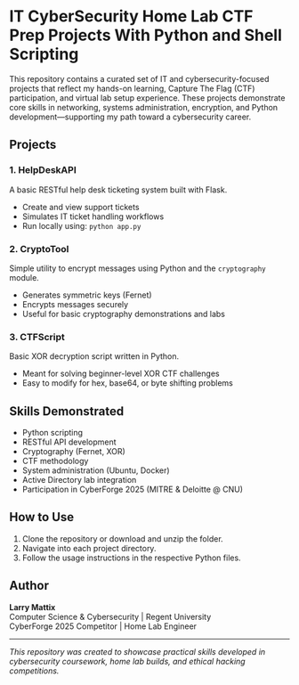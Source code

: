 # IT CyberSecurity Home Lab CTF Prep Projects With Python and Shell Scripting

This repository contains a curated set of IT and cybersecurity-focused projects that reflect my hands-on learning, Capture The Flag (CTF) participation, and virtual lab setup experience. These projects demonstrate core skills in networking, systems administration, encryption, and Python development—supporting my path toward a cybersecurity career.

## Projects

### 1. HelpDeskAPI
A basic RESTful help desk ticketing system built with Flask.
- Create and view support tickets
- Simulates IT ticket handling workflows
- Run locally using: `python app.py`

### 2. CryptoTool
Simple utility to encrypt messages using Python and the `cryptography` module.
- Generates symmetric keys (Fernet)
- Encrypts messages securely
- Useful for basic cryptography demonstrations and labs

### 3. CTFScript
Basic XOR decryption script written in Python.
- Meant for solving beginner-level XOR CTF challenges
- Easy to modify for hex, base64, or byte shifting problems

## Skills Demonstrated
- Python scripting
- RESTful API development
- Cryptography (Fernet, XOR)
- CTF methodology
- System administration (Ubuntu, Docker)
- Active Directory lab integration
- Participation in CyberForge 2025 (MITRE & Deloitte @ CNU)

## How to Use
1. Clone the repository or download and unzip the folder.
2. Navigate into each project directory.
3. Follow the usage instructions in the respective Python files.

## Author
**Larry Mattix**  
Computer Science & Cybersecurity | Regent University  
CyberForge 2025 Competitor | Home Lab Engineer

---

*This repository was created to showcase practical skills developed in cybersecurity coursework, home lab builds, and ethical hacking competitions.*
